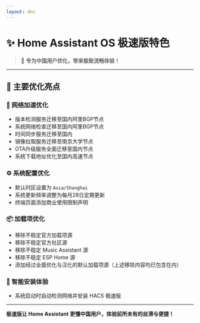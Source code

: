 ```yaml
--- 
layout: doc 
---
```


# ✨ Home Assistant OS 极速版特色

> 🚩 **专为中国用户优化，带来极致流畅体验！**

---

## 🌟 主要优化亮点

### 🚀 网络加速优化
- 版本检测服务迁移至国内阿里BGP节点
- 系统网络检查迁移至国内阿里BGP节点
- 时间同步服务迁移至国内
- 镜像拉取服务迁移至南京大学节点
- OTA升级服务全面迁移至国内节点
- 系统下载地址优化至国内高速节点

### ⚙️ 系统配置优化
- 默认时区设置为 `Asia/Shanghai`
- 系统更新频率调整为每月28日定期更新
- 终端页面添加商业使用限制声明

### 📦 加载项优化
- 移除不稳定官方加载项源
- 移除不稳定官方社区源
- 移除不稳定 Music Assistant 源
- 移除不稳定 ESP Home 源
- 添加经过全面优化与汉化的默认加载项源（上述移除内容均已包含在内）

### 🎯 智能安装体验
- 系统启动时自动检测网络并安装 HACS 极速版

---

**极速版让 Home Assistant 更懂中国用户，体验前所未有的丝滑与便捷！**